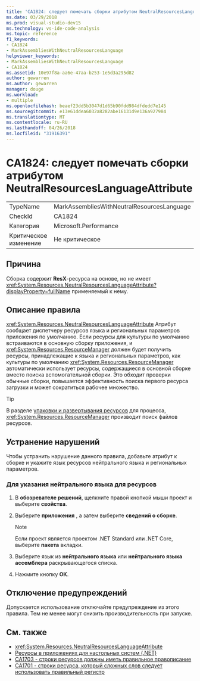 ```yaml
---
title: 'CA1824: следует помечать сборки атрибутом NeutralResourcesLanguageAttribute'
ms.date: 03/29/2018
ms.prod: visual-studio-dev15
ms.technology: vs-ide-code-analysis
ms.topic: reference
f1_keywords:
- CA1824
- MarkAssembliesWithNeutralResourcesLanguage
helpviewer_keywords:
- MarkAssembliesWithNeutralResourcesLanguage
- CA1824
ms.assetid: 10e97f8a-aa6e-47aa-b253-1e5d3a295d82
author: gewarren
ms.author: gewarren
manager: douge
ms.workload:
- multiple
ms.openlocfilehash: beaef23dd5b3047d1d65b90fdd984dfdedd7e145
ms.sourcegitcommit: e13e61ddea6032a8282abe16131d9e136a927984
ms.translationtype: MT
ms.contentlocale: ru-RU
ms.lasthandoff: 04/26/2018
ms.locfileid: "31916391"
---
```

# <a name="ca1824-mark-assemblies-with-neutralresourceslanguageattribute"></a>CA1824: следует помечать сборки атрибутом NeutralResourcesLanguageAttribute

|||
|-|-|
|TypeName|MarkAssembliesWithNeutralResourcesLanguage|
|CheckId|CA1824|
|Категория|Microsoft.Performance|
|Критическое изменение|Не критическое|

## <a name="cause"></a>Причина

Сборка содержит **ResX**-ресурса на основе, но не имеет <xref:System.Resources.NeutralResourcesLanguageAttribute?displayProperty=fullName> применяемый к нему.

## <a name="rule-description"></a>Описание правила

<xref:System.Resources.NeutralResourcesLanguageAttribute> Атрибут сообщает диспетчеру ресурсов языка и региональных параметров приложения по умолчанию. Если ресурсы для культуры по умолчанию встраиваются в основную сборку приложения, и <xref:System.Resources.ResourceManager> должен будет получить ресурсы, принадлежащие к языка и региональных параметров, как культуры по умолчанию <xref:System.Resources.ResourceManager> автоматически использует ресурсы, содержащиеся в основной сборке вместо поиска вспомогательной сборки. Это обходит проверки обычные сборки, повышается эффективность поиска первого ресурса загрузки и может сократиться рабочее множество.

> [!TIP]
> В разделе [упаковки и развертывания ресурсов](/dotnet/framework/resources/packaging-and-deploying-resources-in-desktop-apps) для процесса, <xref:System.Resources.ResourceManager> производит поиск файлов ресурсов.

## <a name="fix-violations"></a>Устранение нарушений

Чтобы устранить нарушение данного правила, добавьте атрибут к сборке и укажите язык ресурсов нейтрального языка и региональных параметров.

### <a name="to-specify-the-neutral-language-for-resources"></a>Для указания нейтрального языка для ресурсов

1. В **обозревателе решений**, щелкните правой кнопкой мыши проект и выберите **свойства**.

2. Выберите **приложения** , а затем выберите **сведений о сборке**.

   > [!NOTE]
   > Если проект является проектом .NET Standard или .NET Core, выберите **пакета** вкладки.

3. Выберите язык из **нейтрального языка** или **нейтрального языка ассемблера** раскрывающегося списка.

4. Нажмите кнопку **ОК**.

## <a name="when-to-suppress-warnings"></a>Отключение предупреждений

Допускается использование отключайте предупреждение из этого правила. Тем не менее могут снизить производительность при запуске.

## <a name="see-also"></a>См. также

- <xref:System.Resources.NeutralResourcesLanguageAttribute>
- [Ресурсы в приложениях для настольных систем (.NET)](/dotnet/framework/resources/)
- [CA1703 - строки ресурсов должны иметь правильное правописание](../code-quality/ca1703-resource-strings-should-be-spelled-correctly.md)
- [CA1701 - строки ресурса, который сложных слов следует использовать правильный регистр](../code-quality/ca1701-resource-string-compound-words-should-be-cased-correctly.md)